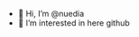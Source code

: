 - 👋 Hi, I’m @nuedia
- 👀 I’m interested in here github


<!---
nuedia/nuedia is a ✨ special ✨ repository because its `README.md` (this file) appears on your GitHub profile.
You can click the Preview link to take a look at your changes.
--->
